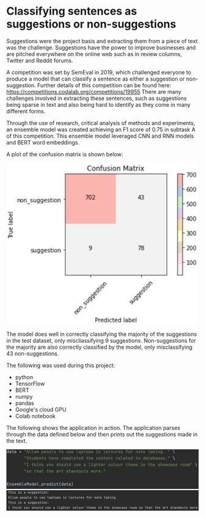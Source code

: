 # Classifying sentences as suggestions or non-suggestions #

Suggestions were the project basis and extracting them from a piece of text was the challenge. Suggestions have the power to improve businesses and are pitched everywhere on the online web such as in review columns, Twitter and Reddit forums.

A competition was set by SemEval in 2019, which challenged everyone to produce a model that can classify a sentence as either a suggestion or non-suggestion.  Further details of this competition can be found here: https://competitions.codalab.org/competitions/19955 
There are many challenges involved in extracting these sentences, such as suggestions being sparse in text and also being hard to identify as they come in many different forms. 

Through the use of research, critical analysis of methods and experiments, an ensemble model was created achieving an F1 score of 0.75 in subtask A of this 
competition. This ensemble model leveraged CNN and RNN models and BERT word embeddings.

A plot of the confusion matrix is shown below: 

![](/images/ConfusionMatrix.png)


The model does well in correctly classifying the majority of the suggestions in the test dataset, only miscliassifying 9 suggestions. Non-suggestions for the majority are also correctly classified by the model, only misclassifying 43 non-suggestions. 

The following was used during this project:
* python 
* TensorFlow 
* BERT 
* numpy
* pandas 
* Google's cloud GPU 
* Colab notebook 

The following shows the application in action. The application parses through the data defined below and then prints out the suggestions made in the text.

<img src=/images/app.png>
<img src=/images/pred.png>
